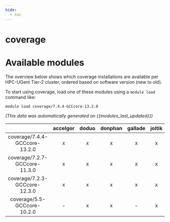 ```yaml
---
hide:
  - toc
---
```


coverage
========

# Available modules


The overview below shows which coverage installations are available per HPC-UGent Tier-2 cluster, ordered based on software version (new to old).

To start using coverage, load one of these modules using a `module load` command like:

```shell
module load coverage/7.4.4-GCCcore-13.2.0
```

*(This data was automatically generated on {{modules_last_updated}})*  

| |accelgor|doduo|donphan|gallade|joltik|shinx|skitty|
| :---: | :---: | :---: | :---: | :---: | :---: | :---: | :---: |
|coverage/7.4.4-GCCcore-13.2.0|x|x|x|x|x|-|x|
|coverage/7.2.7-GCCcore-11.3.0|x|x|x|x|x|-|-|
|coverage/7.2.3-GCCcore-12.3.0|x|x|x|x|x|x|x|
|coverage/5.5-GCCcore-10.2.0|-|x|x|-|x|-|-|
